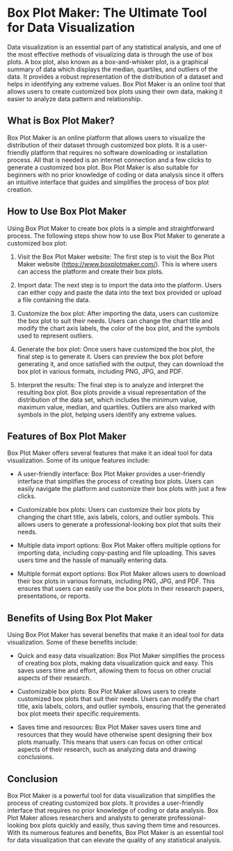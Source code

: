# Box Plot Maker: The Ultimate Tool for Data Visualization

Data visualization is an essential part of any statistical analysis, and one of the most effective methods of visualizing data is through the use of box plots. A box plot, also known as a box-and-whisker plot, is a graphical summary of data which displays the median, quartiles, and outliers of the data. It provides a robust representation of the distribution of a dataset and helps in identifying any extreme values. Box Plot Maker is an online tool that allows users to create customized box plots using their own data, making it easier to analyze data pattern and relationship. 

## What is Box Plot Maker?

Box Plot Maker is an online platform that allows users to visualize the distribution of their dataset through customized box plots. It is a user-friendly platform that requires no software downloading or installation process. All that is needed is an internet connection and a few clicks to generate a customized box plot. Box Plot Maker is also suitable for beginners with no prior knowledge of coding or data analysis since it offers an intuitive interface that guides and simplifies the process of box plot creation. 

## How to Use Box Plot Maker

Using Box Plot Maker to create box plots is a simple and straightforward process. The following steps show how to use Box Plot Maker to generate a customized box plot:

1. Visit the Box Plot Maker website: The first step is to visit the Box Plot Maker website (https://www.boxplotmaker.com/). This is where users can access the platform and create their box plots. 

2. Import data: The next step is to import the data into the platform. Users can either copy and paste the data into the text box provided or upload a file containing the data. 

3. Customize the box plot: After importing the data, users can customize the box plot to suit their needs. Users can change the chart title and modify the chart axis labels, the color of the box plot, and the symbols used to represent outliers.

4. Generate the box plot: Once users have customized the box plot, the final step is to generate it. Users can preview the box plot before generating it, and once satisfied with the output, they can download the box plot in various formats, including PNG, JPG, and PDF.

5. Interpret the results: The final step is to analyze and interpret the resulting box plot. Box plots provide a visual representation of the distribution of the data set, which includes the minimum value, maximum value, median, and quartiles. Outliers are also marked with symbols in the plot, helping users identify any extreme values. 

## Features of Box Plot Maker

Box Plot Maker offers several features that make it an ideal tool for data visualization. Some of its unique features include:

- A user-friendly interface: Box Plot Maker provides a user-friendly interface that simplifies the process of creating box plots. Users can easily navigate the platform and customize their box plots with just a few clicks. 

- Customizable box plots: Users can customize their box plots by changing the chart title, axis labels, colors, and outlier symbols. This allows users to generate a professional-looking box plot that suits their needs. 

- Multiple data import options: Box Plot Maker offers multiple options for importing data, including copy-pasting and file uploading. This saves users time and the hassle of manually entering data. 

- Multiple format export options: Box Plot Maker allows users to download their box plots in various formats, including PNG, JPG, and PDF. This ensures that users can easily use the box plots in their research papers, presentations, or reports. 

## Benefits of Using Box Plot Maker

Using Box Plot Maker has several benefits that make it an ideal tool for data visualization. Some of these benefits include:

- Quick and easy data visualization: Box Plot Maker simplifies the process of creating box plots, making data visualization quick and easy. This saves users time and effort, allowing them to focus on other crucial aspects of their research. 

- Customizable box plots: Box Plot Maker allows users to create customized box plots that suit their needs. Users can modify the chart title, axis labels, colors, and outlier symbols, ensuring that the generated box plot meets their specific requirements. 

- Saves time and resources: Box Plot Maker saves users time and resources that they would have otherwise spent designing their box plots manually. This means that users can focus on other critical aspects of their research, such as analyzing data and drawing conclusions. 

## Conclusion

Box Plot Maker is a powerful tool for data visualization that simplifies the process of creating customized box plots. It provides a user-friendly interface that requires no prior knowledge of coding or data analysis. Box Plot Maker allows researchers and analysts to generate professional-looking box plots quickly and easily, thus saving them time and resources. With its numerous features and benefits, Box Plot Maker is an essential tool for data visualization that can elevate the quality of any statistical analysis.
